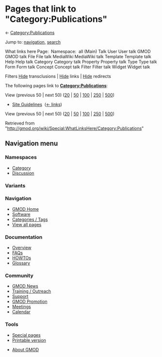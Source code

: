 <div id="mw-page-base" class="noprint">

</div>

<div id="mw-head-base" class="noprint">

</div>

<div id="content" class="mw-body" role="main">

<span id="top"></span>

<div id="mw-js-message" style="display:none;">

</div>



# <span dir="auto">Pages that link to "Category:Publications"</span>

<div id="bodyContent">

<div id="contentSub">

←
[Category:Publications](/wiki/Category:Publications "Category:Publications")

</div>

<div id="jump-to-nav" class="mw-jump">

Jump to: [navigation](#mw-navigation), [search](#p-search)

</div>

<div id="mw-content-text">

What links here Page:  Namespace:  all (Main) Talk User User talk GMOD
GMOD talk File File talk MediaWiki MediaWiki talk Template Template talk
Help Help talk Category Category talk Property Property talk Type Type
talk Form Form talk Concept Concept talk Filter Filter talk Widget
Widget talk

Filters
[Hide](/mediawiki/index.php?title=Special:WhatLinksHere/Category:Publications&hidetrans=1 "Special:WhatLinksHere/Category:Publications")
transclusions \|
[Hide](/mediawiki/index.php?title=Special:WhatLinksHere/Category:Publications&hidelinks=1 "Special:WhatLinksHere/Category:Publications")
links \|
[Hide](/mediawiki/index.php?title=Special:WhatLinksHere/Category:Publications&hideredirs=1 "Special:WhatLinksHere/Category:Publications")
redirects

The following pages link to
**[Category:Publications](/wiki/Category:Publications "Category:Publications")**:

View (previous 50 \| next 50)
([20](/mediawiki/index.php?title=Special:WhatLinksHere/Category:Publications&limit=20 "Special:WhatLinksHere/Category:Publications")
\|
[50](/mediawiki/index.php?title=Special:WhatLinksHere/Category:Publications&limit=50 "Special:WhatLinksHere/Category:Publications")
\|
[100](/mediawiki/index.php?title=Special:WhatLinksHere/Category:Publications&limit=100 "Special:WhatLinksHere/Category:Publications")
\|
[250](/mediawiki/index.php?title=Special:WhatLinksHere/Category:Publications&limit=250 "Special:WhatLinksHere/Category:Publications")
\|
[500](/mediawiki/index.php?title=Special:WhatLinksHere/Category:Publications&limit=500 "Special:WhatLinksHere/Category:Publications"))

- [Site Guidelines](/wiki/Site_Guidelines "Site Guidelines") ‎
  <span class="mw-whatlinkshere-tools">([←
  links](/mediawiki/index.php?title=Special:WhatLinksHere&target=Site+Guidelines "Special:WhatLinksHere"))</span>

View (previous 50 \| next 50)
([20](/mediawiki/index.php?title=Special:WhatLinksHere/Category:Publications&limit=20 "Special:WhatLinksHere/Category:Publications")
\|
[50](/mediawiki/index.php?title=Special:WhatLinksHere/Category:Publications&limit=50 "Special:WhatLinksHere/Category:Publications")
\|
[100](/mediawiki/index.php?title=Special:WhatLinksHere/Category:Publications&limit=100 "Special:WhatLinksHere/Category:Publications")
\|
[250](/mediawiki/index.php?title=Special:WhatLinksHere/Category:Publications&limit=250 "Special:WhatLinksHere/Category:Publications")
\|
[500](/mediawiki/index.php?title=Special:WhatLinksHere/Category:Publications&limit=500 "Special:WhatLinksHere/Category:Publications"))

</div>

<div class="printfooter">

Retrieved from
"<http://gmod.org/wiki/Special:WhatLinksHere/Category:Publications>"

</div>

<div id="catlinks" class="catlinks catlinks-allhidden">

</div>

<div class="visualClear">

</div>

</div>

</div>

<div id="mw-navigation">

## Navigation menu

<div id="mw-head">



<div id="left-navigation">

<div id="p-namespaces" class="vectorTabs" role="navigation"
aria-labelledby="p-namespaces-label">

### Namespaces

- <span id="ca-nstab-category"><a href="/wiki/Category:Publications" accesskey="c"
  title="View the category page [c]">Category</a></span>
- <span id="ca-talk"><a
  href="/mediawiki/index.php?title=Category_talk:Publications&amp;action=edit&amp;redlink=1"
  accesskey="t"
  title="Discussion about the content page [t]">Discussion</a></span>

</div>

<div id="p-variants" class="vectorMenu emptyPortlet" role="navigation"
aria-labelledby="p-variants-label">

### 

### Variants[](#)

<div class="menu">

</div>

</div>

</div>





</div>

</div>

</div>

<div id="mw-panel">

<div id="p-logo" role="banner">

<a href="/wiki/Main_Page"
style="background-image: url(http://gmod.org/images/GMOD-cogs.png);"
title="Visit the main page"></a>

</div>

<div id="p-Navigation" class="portal" role="navigation"
aria-labelledby="p-Navigation-label">

### Navigation

<div class="body">

- <span id="n-GMOD-Home">[GMOD Home](/wiki/Main_Page)</span>
- <span id="n-Software">[Software](/wiki/GMOD_Components)</span>
- <span id="n-Categories-.2F-Tags">[Categories /
  Tags](/wiki/Categories)</span>
- <span id="n-View-all-pages">[View all
  pages](/wiki/Special:AllPages)</span>

</div>

</div>

<div id="p-Documentation" class="portal" role="navigation"
aria-labelledby="p-Documentation-label">

### Documentation

<div class="body">

- <span id="n-Overview">[Overview](/wiki/Overview)</span>
- <span id="n-FAQs">[FAQs](/wiki/Category:FAQ)</span>
- <span id="n-HOWTOs">[HOWTOs](/wiki/Category:HOWTO)</span>
- <span id="n-Glossary">[Glossary](/wiki/Glossary)</span>

</div>

</div>

<div id="p-Community" class="portal" role="navigation"
aria-labelledby="p-Community-label">

### Community

<div class="body">

- <span id="n-GMOD-News">[GMOD News](/wiki/GMOD_News)</span>
- <span id="n-Training-.2F-Outreach">[Training /
  Outreach](/wiki/Training_and_Outreach)</span>
- <span id="n-Support">[Support](/wiki/Support)</span>
- <span id="n-GMOD-Promotion">[GMOD
  Promotion](/wiki/GMOD_Promotion)</span>
- <span id="n-Meetings">[Meetings](/wiki/Meetings)</span>
- <span id="n-Calendar">[Calendar](/wiki/Calendar)</span>

</div>

</div>

<div id="p-tb" class="portal" role="navigation"
aria-labelledby="p-tb-label">

### Tools

<div class="body">

- <span id="t-specialpages"><a href="/wiki/Special:SpecialPages" accesskey="q"
  title="A list of all special pages [q]">Special pages</a></span>
- <span id="t-print"><a
  href="/mediawiki/index.php?title=Special:WhatLinksHere/Category:Publications&amp;printable=yes"
  rel="alternate" accesskey="p"
  title="Printable version of this page [p]">Printable version</a></span>

</div>

</div>

</div>

</div>

<div id="footer" role="contentinfo">

- <span id="footer-places-about">[About
  GMOD](/wiki/GMOD:About "GMOD:About")</span>

<!-- -->






</div>
